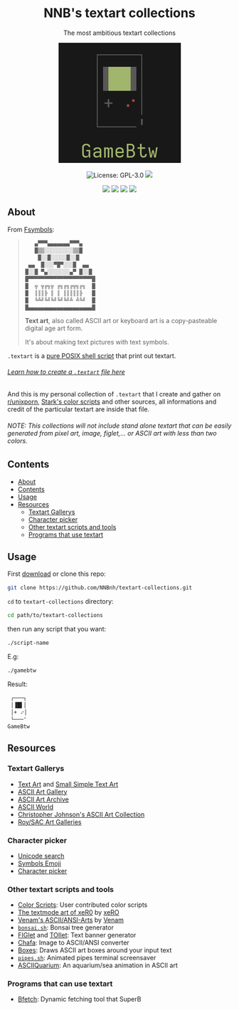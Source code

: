 <h1 align="center">NNB's textart collections</h1>
<p align="center">The most ambitious textart collections</p>
<p align="center"><img src="image/logo.png"></p>
<p align="center"><img src="https://img.shields.io/github/license/NNBnh/textart-collections?labelColor=181818&color=585858&style=for-the-badge" alt="License: GPL-3.0"> <img src="https://img.shields.io/github/last-commit/NNBnh/textart-collections?labelColor=181818&color=585858&style=for-the-badge"></p>
<p align="center"><img src="https://img.shields.io/github/watchers/NNBnh/textart-collections?labelColor=181818&color=585858&style=flat-square"> <img src="https://img.shields.io/github/stars/NNBnh/textart-collections?labelColor=181818&color=585858&style=flat-square"> <img src="https://img.shields.io/github/forks/NNBnh/textart-collections?labelColor=181818&color=585858&style=flat-square"> <img src="https://img.shields.io/github/issues/NNBnh/textart-collections?labelColor=181818&color=585858&style=flat-square"></p>

## About

From [Fsymbols](https://fsymbols.com/text-art):

> ```
>    ▄▀▀▀▄▄▄▄▄▄▄▀▀▀▄   
>    █▒▒░░░░░░░░░▒▒█   
>     █░░█░░░░░█░░█    
>  ▄▄  █░░░▀█▀░░░█  ▄▄ 
> █░░█ ▀▄░░░░░░░▄▀ █░░█
> █▀▀▀▀▀▀▀▀▀▀▀▀▀▀▀▀▀▀▀▀█
> █  ╦ ╦╔╗╦ ╔╗╔╗╔╦╗╔╗  █
> █  ║║║╠ ║ ║ ║║║║║╠   █
> █  ╚╩╝╚╝╚╝╚╝╚╝╩ ╩╚╝  █
> █▄▄▄▄▄▄▄▄▄▄▄▄▄▄▄▄▄▄▄▄█
> ```
>
> **Text art**, also called ASCII art or keyboard art is a copy-pasteable digital age art form.
>
> It's about making text pictures with text symbols.

`.textart` is a [pure POSIX shell script](https://github.com/dylanaraps/pure-sh-bible) that print out textart.

###### [Learn how to create a `.textart` file here](https://github.com/NNBnh/textart-collections/wiki)

And this is my personal collection of `.textart` that I create and gather on [r/unixporn](https://www.reddit.com/r/unixporn), [Stark's color scripts](https://github.com/stark/Color-Scripts) and other sources, all informations and credit of the particular textart are inside that file.

###### NOTE: This collections will not include stand alone textart that can be easily generated from pixel art, image, figlet,... or ASCII art with less than two colors.

## Contents
- [About](#about)
- [Contents](#contents)
- [Usage](#usage)
- [Resources](#resources)
  - [Textart Gallerys](#textart-gallerys)
  - [Character picker](#character-picker)
  - [Other textart scripts and tools](#other-textart-scripts-and-tools)
  - [Programs that use textart](#programs-that-use-textart)

## Usage
First [download](https://github.com/NNBnh/textart-collections/archive/main.zip) or clone this repo:

```sh
git clone https://github.com/NNBnh/textart-collections.git
```

`cd` to `textart-collections` directory:

```sh
cd path/to/textart-collections
```

then run any script that you want:

```sh
./script-name
```

E.g:

```sh
./gamebtw
```

Result:

```
 ┌───┐
 │▐█▌│
 │+ ⠔│
 └───'
GameBtw
```

## Resources
### Textart Gallerys
- [Text Art](https://fsymbols.com/text-art) and [Small Simple Text Art](https://fsymbols.com/text-art/twitter)
- [ASCII Art Gallery](https://textfancy.com/gallery)
- [ASCII Art Archive](https://asciiart.eu)
- [ASCII World](https://asciiworld.com)
- [Christopher Johnson's ASCII Art Collection](https://asciiart.website)
- [Roy/SAC Art Galleries](http://www.roysac.com/galleries.html)

### Character picker
- [Unicode search](http://xahlee.info/comp/unicode_index.html)
- [Symbols Emoji](https://fsymbols.com)
- [Character picker](https://textfancy.com/characters)

### Other textart scripts and tools
- [Color Scripts](https://github.com/stark/Color-Scripts): User contributed color scripts
- [The textmode art of xeR0](http://0w.nz) by [xeRO](http://xero.nu)
- [Venam's ASCII/ANSI-Arts](https://github.com/venam/Ascii-Arts) by [Venam](https://github.com/venam)
- [`bonsai.sh`](https://gitlab.com/jallbrit/bonsai.sh): Bonsai tree generator
- [FIGlet](http://www.figlet.org) and [TOIlet](https://github.com/cacalabs/toilet): Text banner generator
- [Chafa](https://hpjansson.org/chafa): Image to ASCII/ANSI converter
- [Boxes](https://boxes.thomasjensen.com): Draws ASCII art boxes around your input text
- [`pipes.sh`](https://github.com/pipeseroni/pipes.sh): Animated pipes terminal screensaver
- [ASCIIQuarium](https://robobunny.com/projects/asciiquarium/html): An aquarium/sea animation in ASCII art

### Programs that can use textart
- [Bfetch](https://github.com/NNBnh/bfetch): Dynamic fetching tool that SuperB
